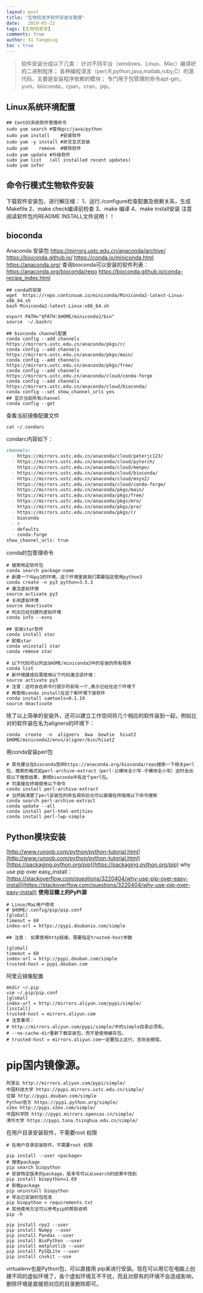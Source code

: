 ```yaml
---
layout: post
title: "生物信息学软件安装与管理"
date:   2019-05-22
tags: [生物信息学]
comments: true
author: Si Yangming
toc : true
---
```


> 软件安装分成以下几类：
针对不同平台（windows、Linux、Mac）编译好的二进制程序；
各种编程语言（perl,R,python,java,matlab,ruby,C）的源代码，主要是安装程序依赖的模块；
专门用于包管理的命令apt-get，yum，bioconda，cpan，cran，pip。

## Linux系统环境配置
```shell
## CentOS系统软件管理命令
sudo yum search	#查询gcc/java/python
sudo yum install	#安装软件
sudo yum -y install	#非交互式安装
sudo yum	remove	#移除软件
sudo yum update	#升级软件
sudo yum list	(all installed recent updates)
sudo yum infor 
```
## 命令行模式生物软件安装
下载软件安装包，进行解压缩：
1、运行./configure检查配置及依赖关系，生成Makefile
2、make check编译前检查
3、make 编译
4、make install安装
注意阅读软件包内README INSTALL文件说明！！
## bioconda
Anaconda 安装包
https://mirrors.ustc.edu.cn/anaconda/archive/
https://bioconda.github.io/
https://conda.io/miniconda.html
https://anaconda.org/
查询bioconda可以安装的软件列表：
https://anaconda.org/bioconda/repo
https://bioconda.github.io/conda-recipe_index.html
```shell
## conda的安装
wget  https://repo.continuum.io/miniconda/Miniconda2-latest-Linux-x86_64.sh
bash Miniconda2-latest-Linux-x86_64.sh

export PATH="$PATH:$HOME/miniconda2/bin"
source  ~/.bashrc

## bioconda channel配置
conda config --add channels https://mirrors.ustc.edu.cn/anaconda/pkgs/r/
conda config --add channels https://mirrors.ustc.edu.cn/anaconda/pkgs/main/
conda config --add channels  https://mirrors.ustc.edu.cn/anaconda/pkgs/free/
conda config --add channels https://mirrors.ustc.edu.cn/anaconda/cloud/conda-forge
conda config --add channels https://mirrors.ustc.edu.cn/anaconda/cloud/bioconda/
conda config --set show_channel_urls yes
## 显示当前所有channel
conda config --get
```
查看当前镜像配置文件
```shell
cat ~/.condarc
```
condarc内容如下：
```markdown
channels:
  - https://mirrors.ustc.edu.cn/anaconda/cloud/peterjc123/
  - https://mirrors.ustc.edu.cn/anaconda/cloud/pytorch/
  - https://mirrors.ustc.edu.cn/anaconda/cloud/menpo/
  - https://mirrors.ustc.edu.cn/anaconda/cloud/bioconda/
  - https://mirrors.ustc.edu.cn/anaconda/cloud/msys2/
  - https://mirrors.ustc.edu.cn/anaconda/cloud/conda-forge/
  - https://mirrors.ustc.edu.cn/anaconda/pkgs/main/
  - https://mirrors.ustc.edu.cn/anaconda/pkgs/free/
  - https://mirrors.ustc.edu.cn/anaconda/pkgs/mro/
  - https://mirrors.ustc.edu.cn/anaconda/pkgs/pro/
  - https://mirrors.ustc.edu.cn/anaconda/pkgs/r/
  - bioconda
  - r
  - defaults
  - conda-forge
show_channel_urls: true
```
conda的包管理命令
```shell
# 搜索特定软件包
conda search package-name  
# 新建一个叫py3的环境，这个环境里面我们需要指定使用python3 
conda create -n py3 python=3.5.3
# 激活虚拟环境 
source activate py3   
# 关闭虚拟环境
source deactivate  
# 列出已经创建的虚拟环境  
conda info --evns

## 安装star软件
conda install star
# 卸载star
conda uninstall star
conda remove star

# 以下代码可以列出$HOME/miniconda2中的安装的所有程序
conda list
# 新环境建成后需使用以下代码激活该环境：
source activate py3
# 注意：这时会在命令行提示符前有一个,表示已经在这个环境下
# 再使用conda install在这个新环境下装软件
conda install samtools=0.1.19
source deactivate
```

除了以上简单的安装外，还可以建立工作空间将几个相应的软件装到一起，例如比对的软件装在名为aligners的环境下：
```shell
conda  create  -n  aligners  bwa  bowtie  hisat2
$HOME/miniconda2/envs/aligner/bin/hisat2
```
用conda安装perl包
```shell
# 首先建议在bioconda官网https://anaconda.org/bioconda/repo搜索一下相关perl包，搜索的格式如perl-archive-extract（perl-父模块全小写-子模块全小写）这时会出现以下搜索结果，表明bioconda中有这个perl包。
# 可直接在终端使用以下命令
conda install perl-archive-extract
# 当然搞清楚了perl安装包的命名规则后也可以直接在终端用以下命令搜索
conda search perl-archive-extract
conda update --all
conda install perl-html-entities
conda install perl-lwp-simple
```
## Python模块安装
[http://www.runoob.com/python/python-tutorial.html](http://www.runoob.com/python/python-tutorial.html)
[https://packaging.python.org/pip](https://packaging.python.org/pip)
why use pip over easy_install：
[https://stackoverflow.com/questions/3220404/why-use-pip-over-easy-install](https://stackoverflow.com/questions/3220404/why-use-pip-over-easy-install)
**使用豆瓣上的PyPi源**
```
# Linux/Mac用户修改
# $HOME/.config/pip/pip.conf
[global]
timeout = 60
index-url = https://pypi.doubanio.com/simple

## 注意： 如果使用http链接，需要指定trusted-host参数

[global]
timeout = 60
index-url = http://pypi.douban.com/simple
trusted-host = pypi.douban.com
```
阿里云镜像配置
```
mkdir ~/.pip 
vim ~/.pip/pip.conf
[global]
index-url = http://mirrors.aliyun.com/pypi/simple/
[install]
trusted-host = mirrors.aliyun.com
# 注意事项：
# http://mirrors.aliyun.com/pypi/simple/中的simple目录必须有。
# --no-cache-dir重新下载安装包，而不是使用缓存包。
# trusted-host = mirrors.aliyun.com一定要加上这行，否则会报错。
```
# pip国内镜像源。
```
阿里云 http://mirrors.aliyun.com/pypi/simple/
中国科技大学 https://pypi.mirrors.ustc.edu.cn/simple/
豆瓣 http://pypi.douban.com/simple
Python官方 https://pypi.python.org/simple/
v2ex http://pypi.v2ex.com/simple/
中国科学院 http://pypi.mirrors.opencas.cn/simple/
清华大学 https://pypi.tuna.tsinghua.edu.cn/simple/
```
在用户目录安装软件，不需要root 权限
```
# 在用户目录安装软件，不需要root 权限

pip install --user <package>
# 搜索package
pip search biopython
# 安装特定版本的package，版本号可以从search的结果中找到
pip install biopython=1.69
# 卸载package
pip uninstall biopython
# 导出已安装的包信息
pip biopython > requirements.txt
# 其他使用方法可以参考pip的帮助说明
pip -h

pip install rpy2 --user 
pip install Numpy --user 
pip install Pandas --user 
pip install BioPython --user 
pip install matplotlib --user 
pip install PySQLite --user 
pip install cnvkit --use
```
virtualenv也是Python包，可以直接用 pip来进行安装。现在可以用它在电脑上创建不同的虚拟环境了，各个虚拟环境互不干扰，而且对原有的环境不会造成影响，删除环境是直接把对应的目录删除即可。
